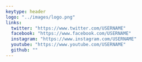 ```yaml
---
keytype: header
logo: "../images/logo.png"
links:
  twitter: "https://www.twitter.com/USERNAME"
  facebook: "https://www.facebook.com/USERNAME"
  instagram: "https://www.instagram.com/USERNAME"
  youtube: "https://www.youtube.com/USERNAME"
  github: ""
---
```

